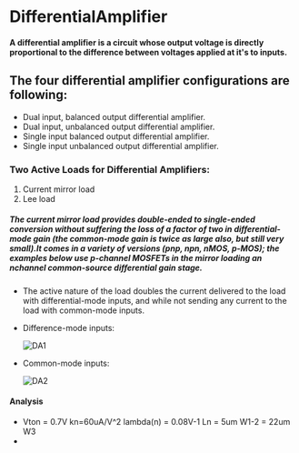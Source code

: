 # DifferentialAmplifier
#### A differential amplifier is a circuit whose output voltage is directly proportional to the difference between voltages applied at it's to inputs.
## The four differential amplifier configurations are following:
* Dual input, balanced output differential amplifier.
* Dual input, unbalanced output differential amplifier.
* Single input balanced output differential amplifier.
* Single input unbalanced output differential amplifier.

### Two Active Loads for Differential Amplifiers:
1. Current mirror load
2. Lee load

##### The current mirror load provides double-ended to single-ended conversion without suffering the loss of a factor of two in differential-mode gain (the common-mode gain is twice as large also, but still very small).It comes in a variety of versions (pnp, npn, nMOS, p-MOS); the examples below use p-channel MOSFETs in the mirror loading an nchannel common-source differential gain stage. 
* The active nature of the load doubles the current delivered to the load with differential-mode inputs, and while not sending any current to the load with common-mode inputs.

* Difference-mode inputs:
  
  ![DA1](https://github.com/Sinha321/DifferentialAmplifier/assets/116704941/0abbd39a-3363-44b6-8b23-4e7a179d29c0)

* Common-mode inputs:
  
  ![DA2](https://github.com/Sinha321/DifferentialAmplifier/assets/116704941/2042a0aa-4c96-4722-9e8c-378526bc0061)

#### Analysis
* Vton = 0.7V   kn=60uA/V^2   lambda(n) = 0.08V-1   Ln = 5um   W1-2 = 22um  W3
* 
